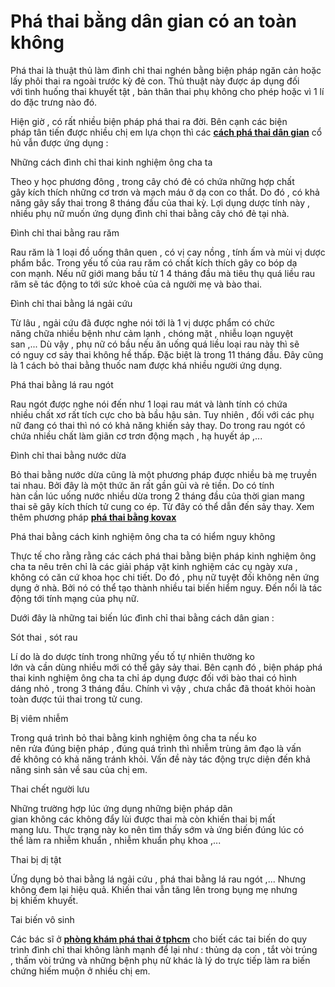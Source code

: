 # Phá thai bằng dân gian có an toàn không
<p>Phá thai&nbsp;là thuật thủ làm&nbsp;đình chỉ thai&nbsp;nghén bằng&nbsp;biện pháp&nbsp;ngăn cản&nbsp;hoặc lấy phôi thai ra ngoài trước kỳ&nbsp;đẻ con. Thủ thuật này được&nbsp;áp dụng&nbsp;đối với&nbsp;tình huống&nbsp;thai&nbsp;khuyết tật&nbsp;,&nbsp;bản thân&nbsp;thai phụ&nbsp;không cho phép hoặc vì&nbsp;1&nbsp;lí do&nbsp;đặc trưng&nbsp;nào đó.</p>

<p>Hiện giờ&nbsp;, có&nbsp;rất nhiều&nbsp;biện pháp&nbsp;phá thai&nbsp;ra đời. Bên cạnh&nbsp;các&nbsp;biện pháp&nbsp;tân tiến&nbsp;được nhiều&nbsp;chị em&nbsp;lựa chọn&nbsp;thì&nbsp;các&nbsp;<a href="http://phongkhamphathaihcm.com/pha-thai-bang-phuong-phap-dan-gian-nhu-the-nao-va-co-nguy-hiem-khong-27.html"><strong>cách&nbsp;phá thai&nbsp;dân gian</strong></a>&nbsp;cổ hủ vẫn được&nbsp;ứng dụng&nbsp;:</p>

<p>Những&nbsp;cách&nbsp;đình chỉ thai&nbsp;kinh nghiệm ông cha ta</p>

<p>Theo&nbsp;y học phương đông&nbsp;, trong cây chó đẻ có chứa&nbsp;những&nbsp;hợp&nbsp;chất gây&nbsp;kích thích&nbsp;những&nbsp;cơ trơn và&nbsp;mạch máu&nbsp;ở&nbsp;dạ con&nbsp;co thắt.&nbsp;Do đó&nbsp;,&nbsp;có khả năng&nbsp;gây&nbsp;sẩy thai&nbsp;trong&nbsp;8&nbsp;tháng đầu của&nbsp;thai kỳ. Lợi dụng dược tính này , nhiều&nbsp;phụ nữ&nbsp;muốn&nbsp;ứng dụng&nbsp;đình chỉ thai&nbsp;bằng cây chó đẻ&nbsp;tại nhà.</p>

<p>Đình chỉ thai&nbsp;bằng rau răm</p>

<p>Rau răm là&nbsp;1&nbsp;loại&nbsp;đồ uống&nbsp;thân quen&nbsp;, có vị cay nồng , tính ấm và mùi vị&nbsp;dược phẩm&nbsp;bắc. Trong&nbsp;yếu tố&nbsp;của rau răm có chất&nbsp;kích thích&nbsp;gây&nbsp;co bóp&nbsp;dạ con&nbsp;mạnh. Nếu&nbsp;nữ giới&nbsp;mang bầu&nbsp;từ&nbsp;1&nbsp;4&nbsp;tháng đầu mà&nbsp;tiêu thụ&nbsp;quá liều&nbsp;rau răm sẽ&nbsp;tác động&nbsp;to&nbsp;tới&nbsp;sức khoẻ&nbsp;của cả người mẹ và&nbsp;bào thai.</p>

<p>Đình chỉ thai&nbsp;bằng lá ngải cứu</p>

<p>Từ lâu , ngải cứu đã&nbsp;được nghe nói&nbsp;tới&nbsp;là&nbsp;1&nbsp;vị&nbsp;dược phẩm&nbsp;có&nbsp;chức năng&nbsp;chữa&nbsp;nhiều bệnh như&nbsp;cảm lạnh&nbsp;,&nbsp;chóng mặt&nbsp;,&nbsp;nhiễu loạn&nbsp;nguyệt san&nbsp;,...&nbsp;Dù vậy&nbsp;,&nbsp;phụ nữ&nbsp;có bầu&nbsp;nếu&nbsp;ăn uống&nbsp;quá liều&nbsp;loại rau này thì sẽ có&nbsp;nguy cơ&nbsp;sảy thai&nbsp;không hề thấp.&nbsp;Đặc biệt&nbsp;là trong&nbsp;11&nbsp;tháng đầu. Đây cũng là&nbsp;1&nbsp;cách&nbsp;bỏ thai&nbsp;bằng&nbsp;thuốc&nbsp;nam được khá&nbsp;nhiều người&nbsp;ứng dụng.</p>

<p>Phá thai&nbsp;bằng lá rau ngót</p>

<p>Rau ngót&nbsp;được nghe nói&nbsp;đến&nbsp;như&nbsp;1&nbsp;loại rau mát và lành tính có chứa nhiều&nbsp;chất xơ&nbsp;rất&nbsp;tích cực&nbsp;cho&nbsp;bà bầu&nbsp;hậu sản.&nbsp;Tuy nhiên&nbsp;, đối với&nbsp;các&nbsp;phụ nữ&nbsp;đang&nbsp;có thai&nbsp;thì nó&nbsp;có khả năng&nbsp;khiến&nbsp;sảy thay. Do trong rau ngót có chứa nhiều chất làm giãn cơ trơn&nbsp;động mạch&nbsp;, hạ huyết áp ,...</p>

<p>Đình chỉ thai&nbsp;bằng nước dừa</p>

<p>Bỏ thai&nbsp;bằng nước dừa cũng là&nbsp;một&nbsp;phương pháp&nbsp;được nhiều bà mẹ truyền tai nhau. Bởi đây là&nbsp;một&nbsp;thức ăn&nbsp;rất&nbsp;gần&nbsp;gũi và&nbsp;rẻ&nbsp;tiền. Do có tính hàn&nbsp;cần&nbsp;lúc&nbsp;uống nước nhiều&nbsp;dừa trong&nbsp;2&nbsp;tháng đầu của&nbsp;thời gian mang thai&nbsp;sẽ gây&nbsp;kích thích&nbsp;tử cung&nbsp;co ép.&nbsp;Từ đây&nbsp;có thể&nbsp;dẫn đến&nbsp;sảy thay. Xem thêm phương pháp <a href="http://phongkhamphathaihcm.com/phuong-phap-pha-thai-bang-kovax-la-gi-va-co-an-toan-khong-28.html"><strong>phá thai bằng kovax</strong></a></p>

<p>Phá thai&nbsp;bằng&nbsp;cách&nbsp;kinh nghiệm ông cha ta&nbsp;có&nbsp;hiểm nguy&nbsp;không</p>

<p>Thực tế&nbsp;cho rằng&nbsp;rằng&nbsp;các&nbsp;cách&nbsp;phá thai&nbsp;bằng&nbsp;biện pháp&nbsp;kinh nghiệm ông cha ta&nbsp;nêu trên chỉ là&nbsp;các&nbsp;giải pháp&nbsp;vặt&nbsp;kinh nghiệm các cụ ngày xưa&nbsp;, không có căn cứ khoa học&nbsp;chi tiết.&nbsp;Do đó&nbsp;,&nbsp;phụ nữ&nbsp;tuyệt đối&nbsp;không nên&nbsp;ứng dụng&nbsp;ở nhà. Bởi nó&nbsp;có thể&nbsp;tạo thành&nbsp;nhiều&nbsp;tai biến&nbsp;hiểm nguy.&nbsp;Đến nổi&nbsp;là&nbsp;tác động&nbsp;tới&nbsp;tính mạng của&nbsp;phụ nữ.</p>

<p>Dưới đây&nbsp;là&nbsp;những&nbsp;tai biến&nbsp;lúc&nbsp;đình chỉ thai&nbsp;bằng&nbsp;cách&nbsp;dân gian&nbsp;:</p>

<p>Sót thai , sót rau</p>

<p>Lí do&nbsp;là do dược tính trong&nbsp;những&nbsp;yếu tố&nbsp;tự nhiên&nbsp;thường&nbsp;ko lớn&nbsp;và&nbsp;cần&nbsp;dùng&nbsp;nhiều mới&nbsp;có thể&nbsp;gây&nbsp;sảy thai.&nbsp;Bên cạnh đó&nbsp;,&nbsp;biện pháp&nbsp;phá thai&nbsp;kinh nghiệm ông cha ta&nbsp;chỉ&nbsp;áp dụng&nbsp;được đối với&nbsp;bào thai&nbsp;có&nbsp;hình dáng&nbsp;nhỏ , trong&nbsp;3&nbsp;tháng đầu. Chính&nbsp;vì vậy&nbsp;, chưa chắc đã&nbsp;thoát khỏi&nbsp;hoàn toàn được túi thai trong&nbsp;tử cung.</p>

<p>Bị&nbsp;viêm nhiễm</p>

<p>Trong&nbsp;quá trình&nbsp;bỏ thai&nbsp;bằng&nbsp;kinh nghiệm ông cha ta&nbsp;nếu&nbsp;ko nên&nbsp;rửa&nbsp;đúng&nbsp;biện pháp&nbsp;, đúng&nbsp;quá trình&nbsp;thì&nbsp;nhiễm trùng&nbsp;âm đạo&nbsp;là&nbsp;vấn đề&nbsp;không có khả năng&nbsp;tránh&nbsp;khỏi.&nbsp;Vấn đề&nbsp;này&nbsp;tác động&nbsp;trực diện&nbsp;đến&nbsp;khả năng&nbsp;sinh sản&nbsp;về sau&nbsp;của&nbsp;chị em.</p>

<p>Thai&nbsp;chết người&nbsp;lưu</p>

<p>Những&nbsp;trường hợp&nbsp;lúc&nbsp;ứng dụng&nbsp;những&nbsp;biện pháp&nbsp;dân gian&nbsp;không&nbsp;các&nbsp;không&nbsp;đẩy lùi&nbsp;được thai mà còn khiến thai bị&nbsp;mất mạng&nbsp;lưu.&nbsp;Thực trạng&nbsp;này&nbsp;ko nên&nbsp;tìm thấy&nbsp;sớm và&nbsp;ứng biến&nbsp;đúng lúc&nbsp;có thể&nbsp;làm ra&nbsp;nhiễm khuẩn&nbsp;,&nbsp;nhiễm khuẩn&nbsp;phụ khoa ,...</p>

<p>Thai bị&nbsp;dị tật</p>

<p>Ứng dụng&nbsp;bỏ thai&nbsp;bằng lá ngải cứu ,&nbsp;phá thai&nbsp;bằng lá rau ngót ,... Nhưng không&nbsp;đem lại&nbsp;hiệu quả. Khiến thai vẫn&nbsp;tăng lên&nbsp;trong bụng mẹ&nbsp;nhưng bị&nbsp;khiếm khuyết.</p>

<p>Tai biến&nbsp;vô sinh</p>

<p>Các bác sĩ ở <a href="http://phongkhamphathaihcm.com"><strong>phòng khám phá thai ở tphcm</strong></a> cho biết các&nbsp;tai biến&nbsp;do&nbsp;quy trình&nbsp;đình chỉ thai&nbsp;không&nbsp;lành mạnh&nbsp;để lại như : thủng&nbsp;dạ con&nbsp;, tắt vòi trúng ,&nbsp;thấm&nbsp;vòi trứng&nbsp;và&nbsp;những&nbsp;bệnh phụ nữ&nbsp;khác là&nbsp;lý do&nbsp;trực tiếp&nbsp;làm ra&nbsp;biến chứng&nbsp;hiếm muộn&nbsp;ở nhiều&nbsp;chị em.</p>

<p>&nbsp;</p>

<p>&nbsp;</p>
